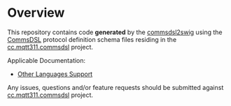 # Overview
This repository contains code **generated** by the [commsdsl2swig](https://github.com/commschamp/commsdsl)
using the [CommsDSL](https://github.com/commschamp/CommsDSL-Specification) protocol definition schema files
residing in the [cc.mqtt311.commsdsl](https://github.com/commschamp/cc.mqtt311.commsdsl) project.

Applicable Documentation:

- [Other Languages Support](https://github.com/commschamp/commsdsl/blob/master/doc/OtherLanguagesSupport.md)

Any issues, questions and/or feature requests
should be submitted against [cc.mqtt311.commsdsl](https://github.com/commschamp/cc.mqtt311.commsdsl) project.

